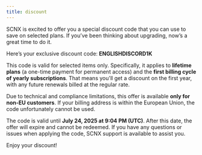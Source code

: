 ```yaml
---
title: discount
---
```

SCNX is excited to offer you a special discount code that you can use to save on selected plans. If you’ve been thinking about upgrading, now’s a great time to do it.

Here’s your exclusive discount code: **ENGLISHDISCORD1K**

This code is valid for selected items only. Specifically, it applies to **lifetime plans** (a one-time payment for permanent access) and the **first billing cycle of yearly subscriptions**. That means you'll get a discount on the first year, with any future renewals billed at the regular rate.

Due to technical and compliance limitations, this offer is available **only for non-EU customers**. If your billing address is within the European Union, the code unfortunately cannot be used.

The code is valid until **July 24, 2025 at 9:04 PM (UTC)**. After this date, the offer will expire and cannot be redeemed.
If you have any questions or issues when applying the code, SCNX support is available to assist you.

Enjoy your discount!